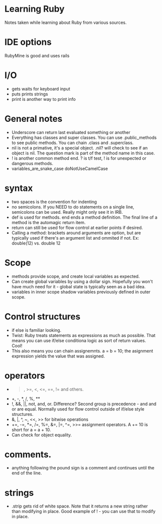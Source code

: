# Learning Ruby

Notes taken while learning about Ruby from various sources.

# IDE options

RubyMine is good and uses rails

# I/O

* gets waits for keyboard input
* puts prints strings
* print is another way to print info

# General notes

* Underscore can return last evaluated something or another
* Everything has classes and super classes. You can use .public_methods to see public methods. You can chain .class and .superclass.
* nil is not a primative, it's a special object. .nil? will check to see if an object is nil. The question mark is part of the method name in this case.
* ! is another common method end. ? is t/f test, ! is for unexpected or dangerous methods.
* variables_are_snake_case doNotUseCamelCase

# syntax

* two spaces is the convention for indenting
* no semicolons. If you NEED to do statements on a single line, semicolons can be used. Really might only see it in IRB.
* def is used for methods. end ends a method definition. The final line of a method is the automagic return item.
* return can still be used for flow control at earlier points if desired.
* Calling a method: brackets around arguments are option, but are typically used if there's an argument list and ommited if not. Ex: double(12) vs. double 12

# Scope

* methods provide scope, and create local variables as expected.
* Can create global variables by using a dollar sign. Hopefully you won't have much need for it - global state is typically seen as a bad idea.
* variables in inner scope shadow variables previously defined in outer scope.

# Control structures

* if else is familiar looking.
* Twist: Ruby treats statements as expressions as much as possible. That means you can use if/else conditiona logic as sort of return values. Cool!
* This also means you can chain assignemnts. a = b = 10; the asignment expression yields the value that was assigned.

# operators

* >, >=, <, <=, ==, !=  and others.
* +, -, *, /, %, **
* !, &&, ||, not, and, or.  Difference? Second group is precedence - and and or are equal. Normally used for flow control outside of if/else style structures.
* &, |, ^, ~, <<, >> for bitwise operations
* +=, -=, *=, /=, %=, &=, |=, ^=, >>= assignment operators. A += 10 is short for a = a + 10.
* Can check for object equality.

# comments.

* anything following the pound sign is a comment and continues until the end of the line.

# strings

* .strip gets rid of white space. Note that it returns a new string rather than modifying in place. Good example of ! - you can use that to modify in place.
